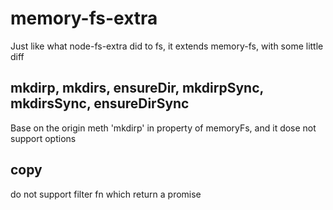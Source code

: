 # memory-fs-extra

Just like what node-fs-extra did to fs, it extends memory-fs, with some little diff

## mkdirp, mkdirs, ensureDir, mkdirpSync, mkdirsSync, ensureDirSync
Base on the origin meth 'mkdirp' in property of memoryFs, and it dose not support options

## copy
do not support filter fn which return a promise